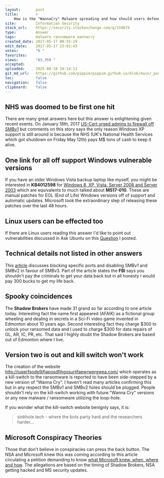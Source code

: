 ```yaml
---
layout:       post
title:        >
    How is the "WannaCry" Malware spreading and how should users defend themselves from it?
site:         Information Security
stack_url:    https://security.stackexchange.com/q/159674
type:         Answer
tags:         malware ransomware wannacry
created_date: 2017-05-17 00:55:19
edit_date:    2017-05-17 23:02:43
votes:        "6 "
favorites:    
views:        "83,359 "
accepted:     
uploaded:     2025-08-10 20:14:13
git_md_url:   https://github.com/pippim/pippim.github.io/blob/main/_posts/2017/2017-05-17-How-is-the-_WannaCry_-Malware-spreading-and-how-should-users-defend-themselves-from-it_.md
toc:          false
navigation:   false
clipboard:    false
---
```


## NHS was doomed to be first one hit

There are many great answers here but this answer is enlightening given recent events. On January 18th, 2017 [US-Cert urged admins to firewall off SMBv1][1] but comments on this story says the only reason Windows XP support is still around is because the NHS (UK's National Health Services which got shutdown on Friday May 12th) pays M$ tons of cash to keep it alive.

## One link for all off support Windows vulnerable versions

If you have an older Windows Vista backup laptop like myself, you might be interested in **KB4012598** for [Windows 8, XP, Vista, Server 2008 and Server 2003][2] which are equivalents to much talked about **MS17-010**. These are manual patches for EOL (End of Life) Windows versions off of support and automatic updates. Microsoft took the extraordinary step of releasing these patches over the last 48 hours.

## Linux users can be effected too

If there are Linux users reading this answer I'd like to point out vulnerabilities discussed in Ask Ubuntu on this [Question][3] I posted.

## Technical details not listed in other answers

This [article][4] discusses blocking specific ports and disabling SMBv1 and SMBv2 in favour of SMBv3. Part of the article states the **FBI** says you shouldn't pay the criminals to get your data back but in all honesty I would pay 300 bucks to get my life back.

## Spooky coincidences

The **Shadow Brokers** have made 31 grand so far according to one article today. Interesting fact the name first appeared (AFAIK) as a fictional group wheeling and dealing in secrets in a Sci-Fi video game invented in Edmonton about 10 years ago. Second interesting fact they charge $300 to unlock your ransomed data and I used to charge $300 for data repairs of GL, AR, IC, PR, etc. That said I highly doubt the Shadow Brokers are based out of Edmonton where I live.

## Version two is out and kill switch won't work

The creation of the website http://iuqerfsodp9ifjaposdfjhgosurijfaewrwergwea.com/ which operates as a kill-switch to the ransomware is reported to have been side-stepped by a new version of "Wanna Cry". I haven't read many articles confirming this but in any respect the SMBv1 and SMBv2 holes should be plugged. People shouldn't rely on the kill-switch working with future "Wanna Cry" versions or any new malware / ransomware utilizing the loop-hole.

If you wonder what the kill-switch website benignly says, it is:

> sinkhole.tech - where the bots party hard and the researchers  
> harder...  

## Microsoft Conspiracy Theories

Those that don't believe in conspiracies can press the back button. The NSA and Microsoft knew this was coming according to this article circulating a petition demanding to know [what Microsoft knew, when, where and how][5]. The allegations are based on the timing of Shadow Brokers, NSA getting hacked and MS security updates.


  [1]: https://forums.theregister.co.uk/forum/1/2017/01/18/uscert_warns_admins_to_kill_smb_after_shadow_brokers_dump/
  [2]: http://www.catalog.update.microsoft.com/Search.aspx?q=KB4012598
  [3]: https://askubuntu.com/questions/914623/what-is-the-wanna-cry-ransomwares-possible-impact-on-linux-users
  [4]: https://securityintelligence.com/wannacry-ransomware-spreads-across-the-globe-makes-organizations-wanna-cry-about-microsoft-vulnerability/
  [5]: https://www.renditioninfosec.com/2017/05/call-to-microsoft-to-release-information-about-ms17-010/
